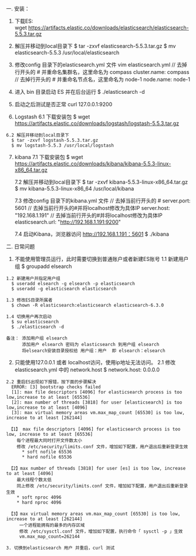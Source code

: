一. 安装：
  1. 下载ES:	 
    wget https://artifacts.elastic.co/downloads/elasticsearch/elasticsearch-5.5.3.tar.gz

  2. 解压并移动到local目录下
    $ tar -zxvf elasticsearch-5.5.3.tar.gz
    $ mv elasticsearch-5.5.3 /usr/local/elasticsearch

  3. 修改config 目录下的elasticsearch.yml 文件
    vim elasticsearch.yml
    // 去掉行开头的 # 并重命名集群名，这里命名为 compass
    cluster.name: compass
    // 去掉行开头的 # 并重命名节点名，这里命名为 node-1
    node.name: node-1

  4. 进入 bin 目录启动 ES 并在后台运行
    $ ./elasticsearch -d

  5. 启动之后测试是否正常
    curl	127.0.0.1:9200

  6. Logstash 
    6.1 下载安装包
      $ wget https://artifacts.elastic.co/downloads/logstash/logstash-5.5.3.tar.gz

    6.2 解压并移动到local目录下
      $ tar -zxvf logstash-5.5.3.tar.gz
      $ mv logstash-5.5.3 /usr/local/logstash

   7. kibana
     7.1 下载安装包
      $ wget https://artifacts.elastic.co/downloads/kibana/kibana-5.5.3-linux-x86_64.tar.gz

      7.2 解压并移动到local目录下
        $ tar -zxvf kibana-5.5.3-linux-x86_64.tar.gz
        $ mv kibana-5.5.3-linux-x86_64 /usr/local/kibana

      7.3 修改config 目录下的kibana.yml 文件
        // 去掉当前行开头的 #
        server.port: 5601
        // 去掉当前行开头的#并将localhost修改为具体IP
        server.host: "192.168.1.191"
        // 去掉当前行开头的#并将localhost修改为具体IP
        elasticsearch.url: "http://192.168.1.191:9200"

      7.4 启动Kibana，浏览器访问 http://192.168.1.191：5601
        $ ./kibana

二. 日常问题
  1. 不能使用管理员运行，此时需要切换到普通账户或者新建ES账号
    1.1	新建用户组
      $ groupadd elsearch
    
    1.2	新建用户并指定用户组
      $ useradd elsearch -g elsearch -p elasticsearch
      $ useradd -g elasticsearch elasticsearch

    1.3	修改ES目录所属者
      $ chown -R elasticsearch:elasticsearch elasticsearch-6.3.0
    
    1.4 切换用户再次启动
      $ su elasticsearch
      $ ./elasticsearch -d 

    备注： 添加用户组 elsearch  
          添加用户 elsearch 密码为 elasticsearch 到用户组 elsearch
          将elsearch安装目录授权给 用户组：用户  即 elsearch：elsearch

  2. 只能使用127.0.0.1 或者 localhost访问，使用ip地址无法访问。
    2.1 修改 elasticsearch.yml 中的 network.host
      $ network.host: 0.0.0.0
    
    2.2 重启ES出现如下报错，按下面的步骤解决
      ERROR: [3] bootstrap checks failed
      [1]: max file descriptors [4096] for elasticsearch process is too  low,increase to at least [65536]
      [2]: max number of threads [3818] for user [elasticsearch] is too low,increase to at least [4096]
      [3]: max virtual memory areas vm.max_map_count [65530] is too low, increase to at least [262144]
  
     【1】 max file descriptors [4096] for elasticsearch process is too low, increase to at least [65536]
        每个进程最大同时打开文件数太小
        修改 /etc/security/limits.conf 文件，增加如下配置，用户退出后重新登录生效
          * soft nofile 65536
          * hard nofile 65536
     
     【2】max number of threads [3818] for user [es] is too low, increase to at least [4096]
        最大线程个数太低
        同上修改 /etc/security/limits.conf 文件，增加如下配置，用户退出后重新登录生效
        * soft nproc 4096
        * hard nproc 4096
  
     【3】max virtual memory areas vm.max_map_count [65530] is too low, increase to at least [262144]
         一个进程能拥有的最多的内存区域
         修改 /etc/sysctl.conf 文件，增加如下配置，执行命令「 sysctl -p 」生效
         vm.max_map_count=262144
  
    3. 切换到elasticsearch 用户 并重启，curl 测试
